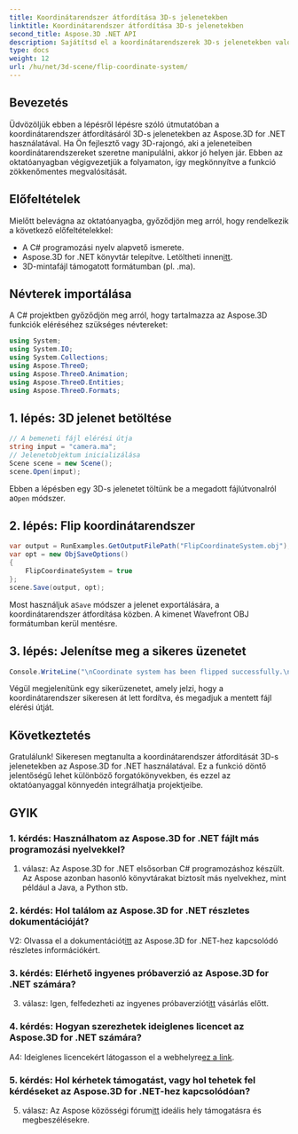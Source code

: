 ```yaml
---
title: Koordinátarendszer átfordítása 3D-s jelenetekben
linktitle: Koordinátarendszer átfordítása 3D-s jelenetekben
second_title: Aspose.3D .NET API
description: Sajátítsd el a koordinátarendszerek 3D-s jelenetekben való átforgatásának művészetét az Aspose.3D for .NET segítségével. Kövesse lépésenkénti útmutatónkat a zökkenőmentes megvalósítás érdekében.
type: docs
weight: 12
url: /hu/net/3d-scene/flip-coordinate-system/
---
```

## Bevezetés

Üdvözöljük ebben a lépésről lépésre szóló útmutatóban a koordinátarendszer átfordításáról 3D-s jelenetekben az Aspose.3D for .NET használatával. Ha Ön fejlesztő vagy 3D-rajongó, aki a jeleneteiben koordinátarendszereket szeretne manipulálni, akkor jó helyen jár. Ebben az oktatóanyagban végigvezetjük a folyamaton, így megkönnyítve a funkció zökkenőmentes megvalósítását.

## Előfeltételek

Mielőtt belevágna az oktatóanyagba, győződjön meg arról, hogy rendelkezik a következő előfeltételekkel:

- A C# programozási nyelv alapvető ismerete.
-  Aspose.3D for .NET könyvtár telepítve. Letöltheti innen[itt](https://releases.aspose.com/3d/net/).
- 3D-mintafájl támogatott formátumban (pl. .ma).

## Névterek importálása

A C# projektben győződjön meg arról, hogy tartalmazza az Aspose.3D funkciók eléréséhez szükséges névtereket:

```csharp
using System;
using System.IO;
using System.Collections;
using Aspose.ThreeD;
using Aspose.ThreeD.Animation;
using Aspose.ThreeD.Entities;
using Aspose.ThreeD.Formats;
```

## 1. lépés: 3D jelenet betöltése

```csharp
// A bemeneti fájl elérési útja
string input = "camera.ma";
// Jelenetobjektum inicializálása
Scene scene = new Scene();
scene.Open(input);
```

 Ebben a lépésben egy 3D-s jelenetet töltünk be a megadott fájlútvonalról a`Open` módszer.

## 2. lépés: Flip koordinátarendszer

```csharp
var output = RunExamples.GetOutputFilePath("FlipCoordinateSystem.obj");
var opt = new ObjSaveOptions()
{
    FlipCoordinateSystem = true
};
scene.Save(output, opt);
```

 Most használjuk a`Save` módszer a jelenet exportálására, a koordinátarendszer átfordítása közben. A kimenet Wavefront OBJ formátumban kerül mentésre.

## 3. lépés: Jelenítse meg a sikeres üzenetet

```csharp
Console.WriteLine("\nCoordinate system has been flipped successfully.\nFile saved at " + output);
```

Végül megjelenítünk egy sikerüzenetet, amely jelzi, hogy a koordinátarendszer sikeresen át lett fordítva, és megadjuk a mentett fájl elérési útját.

## Következtetés

Gratulálunk! Sikeresen megtanulta a koordinátarendszer átfordítását 3D-s jelenetekben az Aspose.3D for .NET használatával. Ez a funkció döntő jelentőségű lehet különböző forgatókönyvekben, és ezzel az oktatóanyaggal könnyedén integrálhatja projektjeibe.

## GYIK

### 1. kérdés: Használhatom az Aspose.3D for .NET fájlt más programozási nyelvekkel?

1. válasz: Az Aspose.3D for .NET elsősorban C# programozáshoz készült. Az Aspose azonban hasonló könyvtárakat biztosít más nyelvekhez, mint például a Java, a Python stb.

### 2. kérdés: Hol találom az Aspose.3D for .NET részletes dokumentációját?

 V2: Olvassa el a dokumentációt[itt](https://reference.aspose.com/3d/net/) az Aspose.3D for .NET-hez kapcsolódó részletes információkért.

### 3. kérdés: Elérhető ingyenes próbaverzió az Aspose.3D for .NET számára?

 3. válasz: Igen, felfedezheti az ingyenes próbaverziót[itt](https://releases.aspose.com/) vásárlás előtt.

### 4. kérdés: Hogyan szerezhetek ideiglenes licencet az Aspose.3D for .NET számára?

 A4: Ideiglenes licencekért látogasson el a webhelyre[ez a link](https://purchase.aspose.com/temporary-license/).

### 5. kérdés: Hol kérhetek támogatást, vagy hol tehetek fel kérdéseket az Aspose.3D for .NET-hez kapcsolódóan?

 5. válasz: Az Aspose közösségi fórum[itt](https://forum.aspose.com/c/3d/18) ideális hely támogatásra és megbeszélésekre.